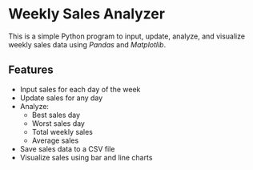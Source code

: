 # Weekly Sales Analyzer

This is a simple Python program to input, update, analyze, and visualize weekly sales data using *Pandas* and *Matplotlib*.

## Features

- Input sales for each day of the week
- Update sales for any day
- Analyze:
  - Best sales day
  - Worst sales day
  - Total weekly sales
  - Average sales
- Save sales data to a CSV file
- Visualize sales using bar and line charts